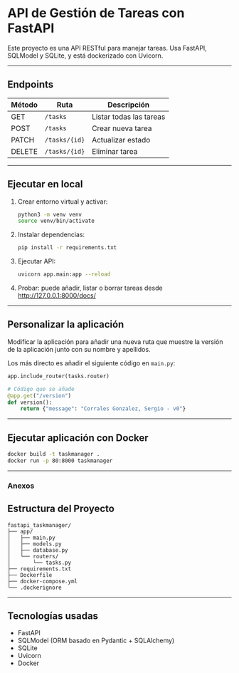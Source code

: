 # API de Gestión de Tareas con FastAPI

Este proyecto es una API RESTful para manejar tareas. Usa FastAPI, SQLModel y SQLite, y está dockerizado con Uvicorn.

---

## Endpoints

| Método | Ruta             | Descripción              |
|--------|------------------|--------------------------|
| GET    | `/tasks`         | Listar todas las tareas  |
| POST   | `/tasks`         | Crear nueva tarea        |
| PATCH  | `/tasks/{id}`    | Actualizar estado        |
| DELETE | `/tasks/{id}`    | Eliminar tarea           |

---

## Ejecutar en local

1. Crear entorno virtual y activar:
   ```bash
   python3 -m venv venv
   source venv/bin/activate
   ```

2. Instalar dependencias:
   ```bash
   pip install -r requirements.txt
   ```

3. Ejecutar API:
   ```bash
   uvicorn app.main:app --reload
   ```
4. Probar: puede añadir, listar o borrar tareas desde <http://127.0.0.1:8000/docs/>

---

## Personalizar la aplicación

Modificar la aplicación para añadir una nueva ruta que muestre la versión de la aplicación junto con su nombre y apellidos. 

Los más directo es añadir el siguiente código en `main.py`:

```python
app.include_router(tasks.router)

# Código que se añade
@app.get("/version")
def version():
    return {"message": "Corrales Gonzalez, Sergio - v0"}
``` 

--- 

## Ejecutar aplicación con Docker


```bash
docker build -t taskmanager .
docker run -p 80:8000 taskmanager
```

---


### Anexos

## Estructura del Proyecto

```
fastapi_taskmanager/
├── app/
│   ├── main.py
│   ├── models.py
│   ├── database.py
│   └── routers/
│       └── tasks.py
├── requirements.txt
├── Dockerfile
├── docker-compose.yml
└── .dockerignore
```

---

## Tecnologías usadas

- FastAPI
- SQLModel (ORM basado en Pydantic + SQLAlchemy)
- SQLite
- Uvicorn
- Docker
